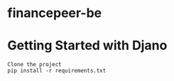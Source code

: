 # financepeer-be

# Getting Started with Djano
```
Clone the project
pip install -r requirements.txt

